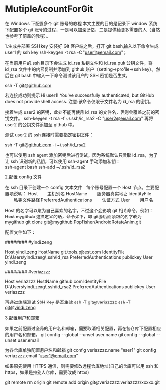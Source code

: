 # MutipleAcountForGit

在 Windows 下配置多个 git 账号的教程
本文主要的目的是记录下 window 系统下配置多个 git 账号的过程，一是可以加深记忆，二是提供给更多需要的人（当然也参考了前辈的教程）。

1.生成并部署 SSH key
安装好 Git 客户端之后，打开 git bash,输入以下命令生成 user1 的 ssh key
ssh-keygen -t rsa -C "user1@email.com"；

在当前用户的.ssh 目录下会生成 id_rsa 私钥文件和 id_rsa.pub 公钥文件，将 id_rsa 文件中的内容复制并添加到 github 账户（setting->profile->ssh key）。然后在 git bash 中输入一下命令测试该用户的 SSH 密钥是否生效。

ssh -T git@github.com

若连接成功则提示 Hi user1! You've successfully authenticated, but GitHub does not provide shell access.
注意:该命令仅限于文件名为 id_rsa 的密钥。

接着生成 user2 的密钥，此处不能再使用 id_rsa 的文件名，否则会覆盖之前的密钥文件。
ssh-keygen -t rsa -f ~/.ssh/id_rsa2 -C "user2@email.com"
再将 user2 的公钥文件添加至 github 中。

测试 user2 的 ssh 连接时需要指定密钥文件：

ssh -T git@github.com -i ~/.ssh/id_rsa2

也可以使用 ssh agent 添加密钥后进行测试。因为系统默认只读取 id_rsa，为了让 ssh 识别新的私钥，可以使用 ssh-agent 手动添加私钥：  
ssh-agent bash
ssh-add ~/.ssh/id_rsa2

2.配置 config 文件

在.ssh 目录下创建一个 config 文本文件，每个账号配置一个 Host 节点。主要配置项说明：
Host 　　主机别名
HostName 　　服务器真实地址
IdentityFile 　　私钥文件路径
PreferredAuthentications 　　认证方式
User 　　用户名

Host 的名字可以取为自己喜欢的名字，不过这个会影响 git 相关命令，例如：
Host mygithub 这样定义的话，命令如下，即 git@后面紧跟的名字改为 mygithub
git clone git@mygithub:PopFisher/AndroidRotateAnim.git

配置文件如下：

######## #yindi.zeng

Host yindi.zeng
HostName git.tools.pjbest.com
IdentityFile D:\\Users\\yindi.zeng\\.ssh\\id_rsa
PreferredAuthentications publickey
User yindi.zeng

######## #veriazzzz

Host veriazzzz
HostName github.com
IdentityFile D:\\Users\\yindi.zeng\\.ssh\\id_rsa2
PreferredAuthentications publickey
User veriazzzz

再通过终端测试 SSH Key 是否生效
ssh -T git@veriazzzz
ssh -T git@yindi.zeng

3.配置用户和邮箱

如果之前配置过全局的用户名和邮箱，需要取消相关配置，再在各仓库下配置相应的用户名和邮箱。
git config --global --unset user.name
git config --global --unset user.email

为各仓库单独配置用户名和邮箱
git config veriazzzz.name "user1"
git config veriazzzz.email "user1@email.com"

如果原先使用 HTTPS 通信，则需要修改远程仓库地址(自己的仓库可以用 ssh 和 https，如果是拉别人仓库，需要改成 https)

git remote rm origin
git remote add origin git@veriazzzz:veriazzzz/xxxxx.git
